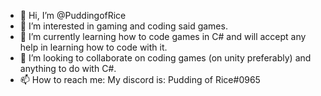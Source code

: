 - 👋 Hi, I’m @PuddingofRice
- 👀 I’m interested in gaming and coding said games.
- 🌱 I’m currently learning how to code games in C# and will accept any help in learning how to code with it.
- 💞️ I’m looking to collaborate on coding games (on unity preferably) and anything to do with C#.
- 📫 How to reach me: My discord is: Pudding of Rice#0965

<!---
PuddingofRice/PuddingofRice is a ✨ special ✨ repository because its `README.md` (this file) appears on your GitHub profile.
You can click the Preview link to take a look at your changes.
--->
